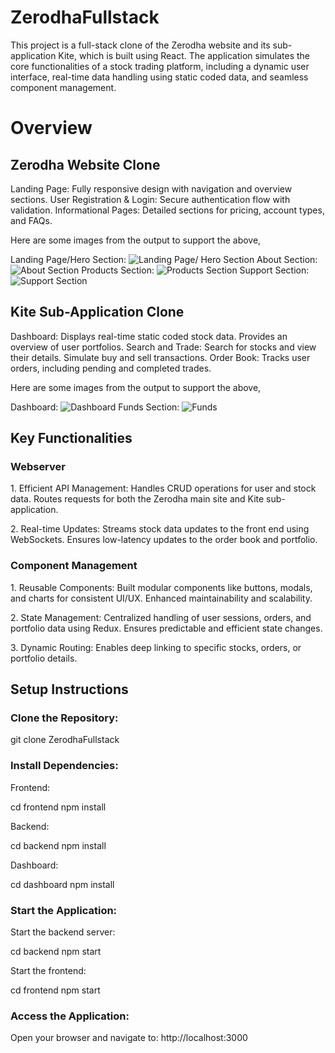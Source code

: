 # ZerodhaFullstack
This project is a full-stack clone of the Zerodha website and its sub-application Kite, which is built using React. The application simulates the core functionalities of a stock trading platform, including a dynamic user interface, real-time data handling using static coded data, and seamless component management.

# Overview

## Zerodha Website Clone

Landing Page: Fully responsive design with navigation and overview sections.
User Registration & Login: Secure authentication flow with validation.
Informational Pages: Detailed sections for pricing, account types, and FAQs.

Here are some images from the output to support the above,

Landing Page/Hero Section:
![Landing Page/ Hero Section](https://github.com/user-attachments/assets/d8b98ffe-32a5-469e-a0ff-bf1ce0cbc0a1)
About Section:
![About Section](https://github.com/user-attachments/assets/2454092e-d916-499c-898b-2ff6829a56eb)
Products Section:
![Products Section](https://github.com/user-attachments/assets/b40eae45-9cd3-4335-a6ad-4edf2ad03599)
Support Section:
![Support Section](https://github.com/user-attachments/assets/9dd5db67-ab4d-4be6-a5e5-e72d02e3f2d1)

## Kite Sub-Application Clone

Dashboard: Displays real-time static coded stock data. Provides an overview of user portfolios.
Search and Trade: Search for stocks and view their details. Simulate buy and sell transactions.
Order Book: Tracks user orders, including pending and completed trades.

Here are some images from the output to support the above,

Dashboard:
![Dashboard](https://github.com/user-attachments/assets/58132883-6cf4-4f19-9106-cea07dcb5069)
Funds Section:
![Funds](https://github.com/user-attachments/assets/02822c10-4c22-4bf9-b502-a3c7a8dd7324)

## Key Functionalities

### Webserver

1.⁠ ⁠Efficient API Management:
Handles CRUD operations for user and stock data.
Routes requests for both the Zerodha main site and Kite sub-application.

2.⁠ ⁠Real-time Updates:
Streams stock data updates to the front end using WebSockets.
Ensures low-latency updates to the order book and portfolio.

### Component Management

1.⁠ ⁠Reusable Components:
Built modular components like buttons, modals, and charts for consistent UI/UX.
Enhanced maintainability and scalability.

2.⁠ ⁠State Management:
Centralized handling of user sessions, orders, and portfolio data using Redux.
Ensures predictable and efficient state changes.

3.⁠ ⁠Dynamic Routing:
Enables deep linking to specific stocks, orders, or portfolio details.

## Setup Instructions

### Clone the Repository:

git clone ZerodhaFullstack


### Install Dependencies:

Frontend:

cd frontend
npm install


Backend:

cd backend
npm install

Dashboard:

cd dashboard
npm install


### Start the Application:

Start the backend server:

cd backend
npm start


Start the frontend:

cd frontend
npm start


### Access the Application:

Open your browser and navigate to:
http://localhost:3000

